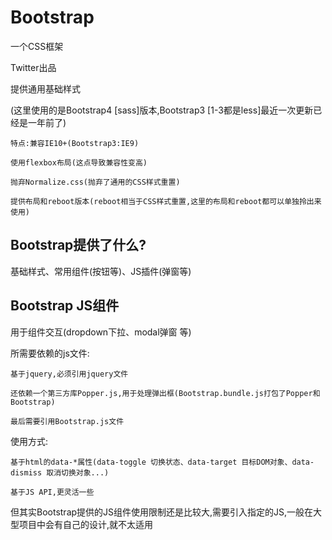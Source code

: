 # Bootstrap

一个CSS框架

Twitter出品

提供通用基础样式

(这里使用的是Bootstrap4 [sass]版本,Bootstrap3 [1-3都是less]最近一次更新已经是一年前了)
	
	特点:兼容IE10+(Bootstrap3:IE9)

	使用flexbox布局(这点导致兼容性变高)

	抛弃Normalize.css(抛弃了通用的CSS样式重置)

	提供布局和reboot版本(reboot相当于CSS样式重置,这里的布局和reboot都可以单独拎出来使用)

## Bootstrap提供了什么?

基础样式、常用组件(按钮等)、JS插件(弹窗等)


## Bootstrap JS组件

用于组件交互(dropdown下拉、modal弹窗 等)

所需要依赖的js文件:

	基于jquery,必须引用jquery文件

	还依赖一个第三方库Popper.js,用于处理弹出框(Bootstrap.bundle.js打包了Popper和Bootstrap)

	最后需要引用Bootstrap.js文件

使用方式:

	基于html的data-*属性(data-toggle 切换状态、data-target 目标DOM对象、data-dismiss 取消切换对象...)

	基于JS API,更灵活一些

但其实Bootstrap提供的JS组件使用限制还是比较大,需要引入指定的JS,一般在大型项目中会有自己的设计,就不太适用




